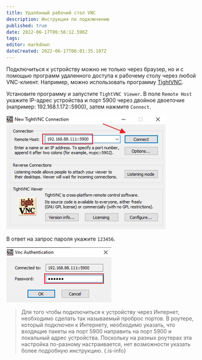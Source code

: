 ```yaml
---
title: Удалённый рабочий стол VNC
description: Инструкция по подключению
published: true
date: 2022-06-17T06:56:12.596Z
tags: 
editor: markdown
dateCreated: 2022-06-17T06:01:35.107Z
---
```


Подключиться к устройству можно не только через браузер, но и с помощью программ удаленного доступа к рабочему столу через любой VNC-клиент. Например, можно использовать программу [TightVNC](https://sprecord.ru/files/downloads/m-mt/tightvnc-2.8.11-gpl-setup-64bit.msi).

Установите программу и запустите `TightVNC Viewer`. В поле `Remote Host` укажите IP-адрес устройства и порт 5900 через двойное двоеточие (например: 192.168.1.172::5900), затем нажмите `Connect`.

![tightvnc_setup.jpg](/m-mt/tightvnc_setup.jpg)

В ответ на запрос пароля укажите `123456`.

![tightvnc_con.jpg](/m-mt/tightvnc_con.jpg)

> Для того чтобы подключиться к устройству через Интернет, необходимо сделать так называемый проброс портов. В роутере, который подключен к Интернету, необходимо указать, что входящие пакеты на порт 5900 направить на порт 5900 и локальный адрес устройства. Поскольку на разных роутерах эта настройка по-разному настраивается, нет возможности указать более подробную инструкцию.
{.is-info}
